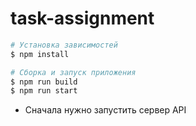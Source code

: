 # task-assignment

```bash
# Установка зависимостей
$ npm install

# Сборка и запуск приложения
$ npm run build
$ npm run start
```

* Сначала нужно запустить сервер API 
